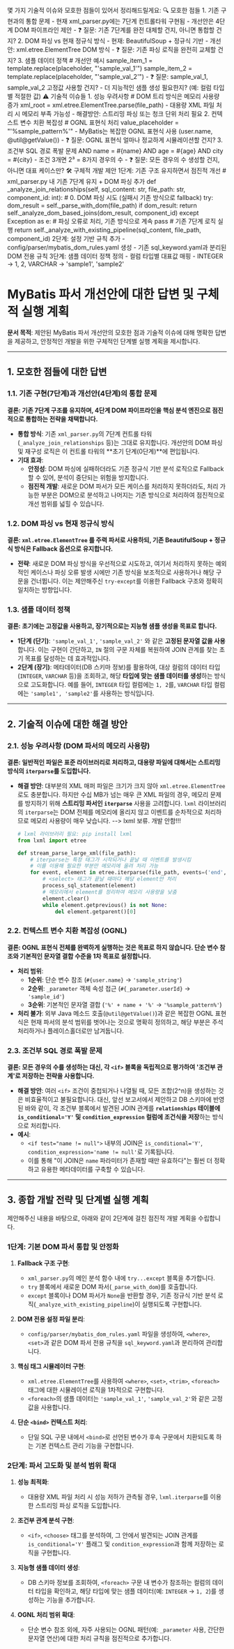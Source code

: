  몇 가지 기술적 이슈와 모호한 점들이 있어서 정리해드릴게요:                                                                                                                                                                                                                         🔍 모호한 점들                                                                                                                                                                                                                                                                            1. 기존 구현과의 통합 문제                                                                                                                                                                                                                                                                - 현재 xml_parser.py에는 7단계 컨트롤타워 구현됨                                                                                             - 개선안은 4단계 DOM 파이프라인 제안                                                                                                         - ❓ 질문: 기존 7단계를 완전 대체할 건지, 아니면 통합할 건지?                                                                                                                                                                                                                             2. DOM 파싱 vs 현재 정규식 방식                                                                                                                                                                                                                                                           - 현재: BeautifulSoup + 정규식 기반                                                                                                          - 개선안: xml.etree.ElementTree DOM 방식                                                                                                     - ❓ 질문: 기존 파싱 로직을 완전히 교체할 건지?                                                                                                                                                                                                                                           3. 샘플 데이터 정책                                                                                                                                                                                                                                                                       # 개선안 예시                                                                                                                                sample_item_1 = template.replace(placeholder, "'sample_val_1'")                                                                              sample_item_2 = template.replace(placeholder, "'sample_val_2'")                                                                              - ❓ 질문: sample_val_1, sample_val_2 고정값 사용할 건지?                                                                                    - 더 지능적인 샘플 생성 필요한지? (예: 컬럼 타입별 적절한 값)                                                                                                                                                                                                                             ⚠️ 기술적 이슈들                                                                                                                                                                                                                                                                         1. 성능 우려사항                                                                                                                                                                                                                                                                          # DOM 트리 방식은 메모리 사용량 증가                                                                                                         xml_root = xml.etree.ElementTree.parse(file_path)                                                                                            - 대용량 XML 파일 처리 시 메모리 부족 가능성                                                                                                 - 해결방안: 스트리밍 파싱 또는 청크 단위 처리 필요                                                                                                                                                                                                                                        2. 컨텍스트 변수 치환 복잡성                                                                                                                                                                                                                                                              # OGNL 표현식 처리                                                                                                                           value_placeholder = "'%sample_pattern%'"                                                                                                     - MyBatis는 복잡한 OGNL 표현식 사용 (user.name, @util@getValue())                                                                            - ❓ 질문: OGNL 표현식 얼마나 정교하게 시뮬레이션할 건지?                                                                                                                                                                                                                                 3. 조건부 SQL 경로 폭발 문제                                                                                                                                                                                                                                                              <if test="name != null">AND name = #{name}</if>                                                                                              <if test="age != null">AND age = #{age}</if>                                                                                                 <if test="city != null">AND city = #{city}</if>                                                                                              - 조건 3개면 2³ = 8가지 경우의 수                                                                                                           - ❓ 질문: 모든 경우의 수 생성할 건지, 아니면 대표 케이스만?                                                                                                                                                                                                                              🛠️ 구체적 개발 제안                                                                                                                                                                                                                                                                      1단계: 기존 구조 유지하면서 점진적 개선                                                                                                                                                                                                                                                   # xml_parser.py 내 기존 7단계 유지 + DOM 파싱 추가                                                                                           def _analyze_join_relationships(self, sql_content: str, file_path: str, component_id: int):                                                      # 0. DOM 파싱 시도 (실패시 기존 방식으로 fallback)                                                                                           try:                                                                                                                                             dom_result = self._parse_with_dom(file_path)                                                                                                 if dom_result:                                                                                                                                   return self._analyze_dom_based_joins(dom_result, component_id)                                                                       except Exception as e:                                                                                                                           # 파싱 오류로 처리, 기존 방식으로 계속                                                                                                       pass                                                                                                                                                                                                                                                                                  # 기존 7단계 로직 실행                                                                                                                       return self._analyze_with_existing_pipeline(sql_content, file_path, component_id)                                                                                                                                                                                                     2단계: 설정 기반 규칙 추가                                                                                                                                                                                                                                                                - config/parser/mybatis_dom_rules.yaml 생성                                                                                                  - 기존 sql_keyword.yaml과 분리된 DOM 전용 규칙                                                                                                                                                                                                                                            3단계: 샘플 데이터 정책 정의                                                                                                                                                                                                                                                              - 컬럼 타입별 대표값 매핑                                                                                                                    - INTEGER → 1, 2, VARCHAR → 'sample1', 'sample2'                                                                                                           

# MyBatis 파서 개선안에 대한 답변 및 구체적 실행 계획

**문서 목적**: 제안된 MyBatis 파서 개선안의 모호한 점과 기술적 이슈에 대해 명확한 답변을 제공하고, 안정적인 개발을 위한 구체적인 단계별 실행 계획을 제시합니다.

---

## 1. 모호한 점들에 대한 답변

### 1.1. 기존 구현(7단계)과 개선안(4단계)의 통합 문제

**결론: 기존 7단계 구조를 유지하며, 4단계 DOM 파이프라인을 핵심 분석 엔진으로 점진적으로 통합하는 전략을 채택합니다.**

- **통합 방식**: 기존 `xml_parser.py`의 7단계 컨트롤 타워(`_analyze_join_relationships` 등)는 그대로 유지합니다. 개선안의 DOM 파싱 및 재구성 로직은 이 컨트롤 타워의 **초기 단계(0단계)**에 편입됩니다.
- **기대 효과**:
  - **안정성**: DOM 파싱에 실패하더라도 기존 정규식 기반 분석 로직으로 Fallback 할 수 있어, 분석이 중단되는 위험을 방지합니다.
  - **점진적 개발**: 새로운 DOM 파서가 모든 케이스를 처리하지 못하더라도, 처리 가능한 부분은 DOM으로 분석하고 나머지는 기존 방식으로 처리하여 점진적으로 개선 범위를 넓힐 수 있습니다.

### 1.2. DOM 파싱 vs 현재 정규식 방식

**결론: `xml.etree.ElementTree` 를 주력 파서로 사용하되, 기존 BeautifulSoup + 정규식 방식은 Fallback 옵션으로 유지합니다.**

- **전략**: 새로운 DOM 파싱 방식을 우선적으로 시도하고, 여기서 처리하지 못하는 예외적인 케이스나 파싱 오류 발생 시에만 기존 방식을 보조적으로 사용하거나 해당 구문을 건너뜁니다. 이는 제안해주신 `try-except`를 이용한 Fallback 구조와 정확히 일치하는 방향입니다.

### 1.3. 샘플 데이터 정책

**결론: 초기에는 고정값을 사용하고, 장기적으로는 지능형 샘플 생성을 목표로 합니다.**

- **1단계 (단기)**: `'sample_val_1'`, `'sample_val_2'` 와 같은 **고정된 문자열 값을 사용**합니다. 이는 구현이 간단하고, `IN` 절의 구문 자체를 복원하여 JOIN 관계를 찾는 초기 목표를 달성하는 데 효과적입니다.
- **2단계 (장기)**: 메타데이터(DB 스키마 정보)를 활용하여, 대상 컬럼의 데이터 타입(`INTEGER`, `VARCHAR` 등)을 조회하고, 해당 **타입에 맞는 샘플 데이터를 생성**하는 방식으로 고도화합니다. 예를 들어, `INTEGER` 타입 컬럼에는 `1, 2`를, `VARCHAR` 타입 컬럼에는 `'sample1', 'sample2'`를 사용하는 방식입니다.

---

## 2. 기술적 이슈에 대한 해결 방안

### 2.1. 성능 우려사항 (DOM 파서의 메모리 사용량)

**결론: 일반적인 파일은 표준 라이브러리로 처리하고, 대용량 파일에 대해서는 스트리밍 방식의 `iterparse`를 도입합니다.**

- **해결 방안**: 대부분의 XML 매퍼 파일은 크기가 크지 않아 `xml.etree.ElementTree`로도 충분합니다. 하지만 수십 MB가 넘는 매우 큰 XML 파일의 경우, 메모리 문제를 방지하기 위해 **스트리밍 파서인 `iterparse`** 사용을 고려합니다. `lxml` 라이브러리의 `iterparse`는 DOM 전체를 메모리에 올리지 않고 이벤트를 순차적으로 처리하므로 메모리 사용량이 매우 낮습니다.  --> lxml 보류. 개발 안함!!!
  
  ```python
  # lxml 라이브러리 필요: pip install lxml
  from lxml import etree
  
  def stream_parse_large_xml(file_path):
      # iterparse는 특정 태그가 시작되거나 끝날 때 이벤트를 발생시킴
      # 이를 이용해 필요한 부분만 메모리에 올려 처리 가능
      for event, element in etree.iterparse(file_path, events=('end',), tag='select'):
          # <select> 태그가 끝날 때마다 해당 element만 처리
          process_sql_statement(element)
          # 메모리에서 element를 정리하여 메모리 사용량을 낮춤
          element.clear()
          while element.getprevious() is not None:
              del element.getparent()[0]
  ```

### 2.2. 컨텍스트 변수 치환 복잡성 (OGNL)

**결론: OGNL 표현식 전체를 완벽하게 실행하는 것은 목표로 하지 않습니다. 단순 변수 참조와 기본적인 문자열 결합 수준을 1차 목표로 설정합니다.**

- **처리 범위**:
  - **1순위**: 단순 변수 참조 (`#{user.name}` → `'sample_string'`)
  - **2순위**: `_parameter` 객체 속성 접근 (`#{_parameter.userId}` → `'sample_id'`)
  - **3순위**: 기본적인 문자열 결합 (`'%' + name + '%'` → `'%sample_pattern%'`)
- **처리 불가**: 외부 Java 메소드 호출(`@util@getValue()`)과 같은 복잡한 OGNL 표현식은 현재 파서의 분석 범위를 벗어나는 것으로 명확히 정의하고, 해당 부분은 주석 처리하거나 플레이스홀더로만 남겨둡니다.

### 2.3. 조건부 SQL 경로 폭발 문제

**결론: 모든 경우의 수를 생성하는 대신, 각 `<if>` 블록을 독립적으로 평가하여 '조건부 관계'로 저장하는 전략을 사용합니다.**

- **해결 방안**: 여러 `<if>` 조건이 중첩되거나 나열될 때, 모든 조합(2^n)을 생성하는 것은 비효율적이고 불필요합니다. 대신, 앞선 보고서에서 제안하고 DB 스키마에 반영된 바와 같이, 각 조건부 블록에서 발견된 JOIN 관계를 **`relationships` 테이블에 `is_conditional='Y'` 및 `condition_expression` 컬럼에 조건식을 저장**하는 방식으로 처리합니다.
- **예시**:
  - `<if test="name != null">` 내부의 JOIN은 `is_conditional='Y'`, `condition_expression='name != null'`로 기록됩니다.
  - 이를 통해 "이 JOIN은 `name` 파라미터가 존재할 때만 유효하다"는 훨씬 더 정확하고 유용한 메타데이터를 구축할 수 있습니다.

---

## 3. 종합 개발 전략 및 단계별 실행 계획

제안해주신 내용을 바탕으로, 아래와 같이 2단계에 걸친 점진적 개발 계획을 수립합니다.

### **1단계: 기본 DOM 파서 통합 및 안정화**

1. **Fallback 구조 구현**:
   
   - `xml_parser.py`의 메인 분석 함수 내에 `try...except` 블록을 추가합니다.
   - `try` 블록에서 새로운 DOM 파서(`_parse_with_dom`)를 호출합니다.
   - `except` 블록이나 DOM 파서가 `None`을 반환할 경우, 기존 정규식 기반 분석 로직(`_analyze_with_existing_pipeline`)이 실행되도록 구현합니다.

2. **DOM 전용 설정 파일 분리**:
   
   - `config/parser/mybatis_dom_rules.yaml` 파일을 생성하여, `<where>`, `<set>`과 같은 DOM 파서 전용 규칙을 `sql_keyword.yaml`과 분리하여 관리합니다.

3. **핵심 태그 시뮬레이터 구현**:
   
   - `xml.etree.ElementTree`를 사용하여 `<where>`, `<set>`, `<trim>`, `<foreach>` 태그에 대한 시뮬레이션 로직을 1차적으로 구현합니다.
   - `<foreach>`의 샘플 데이터는 `'sample_val_1'`, `'sample_val_2'`와 같은 고정값을 사용합니다.

4. **단순 `<bind>` 컨텍스트 처리**:
   
   - 단일 SQL 구문 내에서 `<bind>`로 선언된 변수가 후속 구문에서 치환되도록 하는 기본 컨텍스트 관리 기능을 구현합니다.

### **2단계: 파서 고도화 및 분석 범위 확대**

1. **성능 최적화**:
   
   - 대용량 XML 파일 처리 시 성능 저하가 관측될 경우, `lxml.iterparse`를 이용한 스트리밍 파싱 로직을 도입합니다.

2. **조건부 관계 분석 구현**:
   
   - `<if>`, `<choose>` 태그를 분석하여, 그 안에서 발견되는 JOIN 관계를 `is_conditional='Y'` 플래그 및 `condition_expression`과 함께 저장하는 로직을 구현합니다.

3. **지능형 샘플 데이터 생성**:
   
   - DB 스키마 정보를 조회하여, `<foreach>` 구문 내 변수가 참조하는 컬럼의 데이터 타입을 확인하고, 해당 타입에 맞는 샘플 데이터(예: `INTEGER` -> `1, 2`)를 생성하는 기능을 추가합니다.

4. **OGNL 처리 범위 확대**:
   
   - 단순 변수 참조 외에, 자주 사용되는 OGNL 패턴(예: `_parameter` 사용, 간단한 문자열 연산)에 대한 처리 규칙을 점진적으로 추가합니다.
